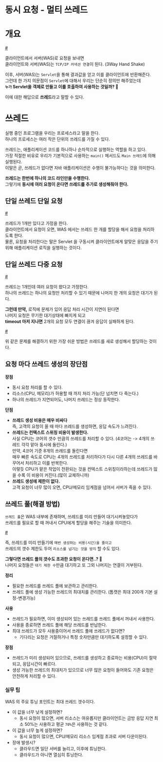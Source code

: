 동시 요청 - 멀티 쓰레드  
=========================   

# 개요 
  
[#](#)    
 
클라이언트에서 서버(WAS)로 요청을 보내면  
클라이언트와 서버(WAS)는 `TCP/IP 커넥션 연결`이 된다. (3Way Hand Shake)      
     
이후, 서버(WAS)는 `Servlet`을 통해 결과값을 얻고 이를 클라이언트에 반환해준다.        
그런데 한 가지 의문점이 `Servlet`에 대해서 우리는 단순히 정의만 해주었는데      
**`누가` Servlet을 객체로 만들고 이를 호출하여 사용하는 것일까? 🤔**     

이에 대한 해답으로 **쓰레드**라고 말할 수 있다.  
     
# 쓰레드        
실행 중인 프로그램을 우리는 프로세스라고 말을 한다.              
하나의 프로세스는 여러 작은 단위의 쓰레드를 가질 수 있다.            
      
쓰레드는, 애플리케이션 코드를 하나하나 순차적으로 실행하는 역할을 하고 있다.       
가장 적절한 비유로 우리가 기본적으로 사용하는 `main()` 메서드도 `Main 쓰레드`에 의해 실행된다.         
이말은 곧, 쓰레드가 없다면 자바 애플리케이션은 수행이 불가능하다는 것을 의미한다.     
     
**쓰레드는 한번에 하나의 코드 라인만을 수행한다.**      
그렇기에 **동시에 여러 요청이 온다면 쓰레드를 추가로 생성해줘야 한다.**        

## 단일 쓰레드 단일 요청
   
[#](#)     
  
쓰레드가 1개만 있다고 가정을 한다.   
클라이언트에서 요청이 오면, WAS 에서는 쓰레드 한 개를 할당을 해서 요청을 처리하도록 한다.   
물론, 요청을 처리한다는 말은 Servlet 을 구동시켜 클라이언트에게 알맞은 응답을 주기 위해 애플리케이션 로직을 실행하는 것이다.    


## 단일 쓰레드 다중 요청  
  
[#](#)  
  
쓰레드는 1개인데 여러 요청이 왔다고 가정한다.        
하나의 쓰레드는 하나의 요청만 처리할 수 있기 때문에 나머지 한 개의 요청은 대기가 된다.       
        
**그런데 만약,** 로직에 문제가 있어 응답 처리 시간이 지연이 된다면        
나머지 요청은 무기한 대기상태에 빠지게 되고    
**timeout 마저 지나면** 2개의 요청 모두 연결이 끊겨 응답이 실패하게 된다.         

[#](#)  
  
위 같은 문제를 해결하기 위한 가장 쉬운 방법은 쓰레드를 새로 생성해서 할당하는 것이다.      

## 요청 마다 쓰레드 생성의 장단점  
**장점**   
* 동시 요청 처리를 할 수 있다.    
* 리소스(CPU, 메모리)가 허용할 때 까지 처리 가능(단 넘치면 다 죽는다.)       
* 하나의 쓰레드가 지연되어도, 나머지 쓰레드는 정상 동작한다.     
  
**단점**       
* **쓰레드 생성 비용은 매우 비싸다**      
  즉, 고객의 요청이 올 때 마다 쓰레드를 생성하면, 응답 속도가 느려진다.    
* **쓰레드는 컨텍스트 스위칭 비용이 발생한다.**      
  사실 CPU는 코어의 갯수 만큼의 쓰레드를 처리할 수 있다. (4코어는 -> 4개의 쓰레드 각각 맡아 동시에 돌린다.)      
  만약, 4코어 기준 8개의 쓰레드를 돌린다면      
  매우 빠른 속도로 CPU는 4개의 쓰레드를 처리하다가 다시 다른 4개의 쓰레드를 바꾸어서 처리하고 이를 반복한다.        
  이렇듯 CPU가 맡은 작업이 전환되는 것을 컨텍스트 스위칭이라하는데 쓰레드가 많을 수록 이 비용이 커진다.(많이 교체하니까)        
* **쓰레드 생성에 제한이 없다.**    
  고객 요청이 너무 많이 오면, CPU/메모리 임계점을 넘어서 서버가 죽을 수 있다.    

## 쓰레드 풀(해결 방법)   
`쓰레드 풀`은 WAS 내부에 존재하며, 쓰레드를 미리 만들어 대기시켜놓았다가      
쓰레드를 필요로 할 때 꺼내서 CPU에게 할당을 해주는 기술을 의미한다.       


[#](#)  

즉, 쓰레드를 미리 만들기에 `매번 생성하는 비용(시간)을 줄이고`     
쓰레드의 갯수 제한도 두어 `리소스를 넘기는 것을 방지` 할 수도 있다.   
    
**그렇다면 쓰레드 풀의 갯수도 초과한 요청이 온다면..? 🤔**     
나머지 요청들은 `대기 제한 수`만큼 대기하고 또 그외 나머지는 연결이 거부된다.   
  
**정리**      
* 필요한 쓰레드를 쓰레드 풀에 보관하고 관리한다.  
* 쓰레드 풀에 생성 가능한 쓰레드의 최대치를 관리한다. (톰캣은 최대 200개 기본 설정-변경가능)       
   
**사용**  
* 쓰레드가 필요하면, 이미 생성되어 있는 쓰레드를 쓰레드 풀에서 꺼내서 사용한다.   
* 사용을 종료하면 쓰레드 풀에 해당 쓰레드를 반납한다.   
* 최대 쓰레드가 모두 사용중이어서 쓰레드 풀에 쓰레드가 없다면?   
    * 기다리는 요청은 거절하거나 특정 숫자만큼만 대기하도록 설정할 수 있다.  
   
**장점**   
* 쓰레드가 미리 생성되어 있으므로, 쓰레드를 생성하고 종료하는 비용(CPU)이 절약되고, 응답시간이 빠르다.     
* 생성 가능한 쓰레드의 최대치가 있으므로 너무 많은 요청이 들어와도 기존 요청은 안전하게 처리할 수 있다.    

### 실무 팁 
WAS 의 주요 튜닝 포인트는 최대 쓰레드 갯수이다.   

* 이 값을 너무 낮게 설정하면?   
    * 동시 요청이 많으면, 서버 리소스는 여유롭지만 클라이언트는 금방 응답 지연 
      최소 50%는 사용하고 평균 `70%`은 사용하는 것 같다. 
* 이 값을 너무 높게 설정하면?   
    * 동시 요청이 많으면, CPU/메모리 리소스 임계점 초과로 서버 다운이된다.        
* 장애 발생시?   
    * 클라우드면 일단 서버를 늘리고, 이후에 튜닝한다.   
    * 클라우드가 아니면 열심히 튜닝한다.   
  

 




  
  
  






